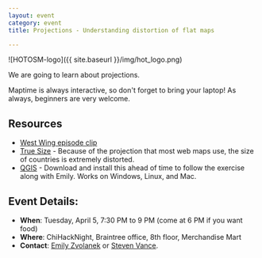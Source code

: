 ```yaml
---
layout: event
category: event
title: Projections - Understanding distortion of flat maps

---
```


![HOTOSM-logo]({{ site.baseurl }}/img/hot_logo.png)

We are going to learn about projections. 

Maptime is always interactive, so don't forget to bring your laptop! As always, beginners are very welcome.

## Resources
- [West Wing episode clip](https://www.youtube.com/watch?v=vVX-PrBRtTY)
- [True Size](http://thetruesize.com/) - Because of the projection that most web maps use, the size of countries is extremely distorted. 
- [QGIS](http://www.qgis.org) - Download and install this ahead of time to follow the exercise along with Emily. Works on Windows, Linux, and Mac. 

## Event Details:

- **When**: Tuesday, April 5, 7:30 PM to 9 PM (come at 6 PM if you want food)
- **Where**: ChiHackNight, Braintree office, 8th floor, Merchandise Mart
- **Contact**: [Emily Zvolanek](mailto:maptimechi@gmail.com) or [Steven Vance](steve@stevevance.net).